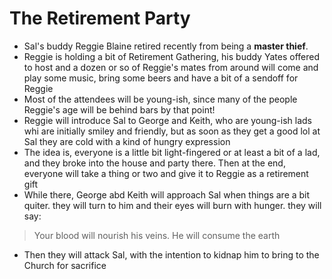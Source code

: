 # The Retirement Party

* Sal's buddy Reggie Blaine retired recently from being a **master thief**.
* Reggie is holding a bit of Retirement Gathering, his buddy Yates offered to host and a dozen or so of Reggie's mates from around will come and play some music, bring some beers and have a bit of a sendoff for Reggie
* Most of the attendees will be young-ish, since many of the people Reggie's age will be behind bars by that point!
* Reggie will introduce Sal to George and Keith, who are young-ish lads whi are initially smiley and friendly, but as soon as they get a good lol at Sal they are cold with a kind of hungry expression
* The idea is, everyone is a little bit light-fingered or at least a bit of a lad, and they broke into the house and party there. Then at the end, everyone will take a thing or two and give it to Reggie as a retirement gift
* While there, George abd Keith will approach Sal when things are a bit quiter. they will turn to him and their eyes will burn with hunger. they will say:

>
> Your blood will nourish his veins. He will consume the earth

* Then they will attack Sal, with the intention to kidnap him to bring to the Church for sacrifice
